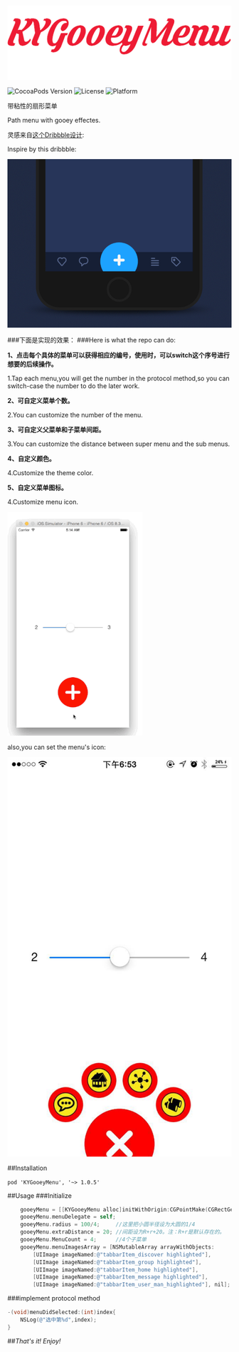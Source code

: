
<p align="left" >
  <img src="logo.png" alt="KYGooeyMenu" title="KYGooeyMenu">
</p>

![CocoaPods Version](https://img.shields.io/badge/pod-v1.0.5-brightgreen.svg)
![License](https://img.shields.io/badge/license-MIT-blue.svg)
![Platform](https://img.shields.io/badge/platform-iOS-red.svg)

带粘性的扇形菜单

Path menu with gooey effectes.


灵感来自[这个Dribbble设计](https://dribbble.com/shots/1936758-GIF-of-the-Tap-Bar-Concept):

Inspire by this dribbble:

![](dribble_demo.gif)

###下面是实现的效果：
###Here is what the repo can do:

**1、点击每个具体的菜单可以获得相应的编号，使用时，可以switch这个序号进行想要的后续操作。**

1.Tap each menu,you will get the number in the protocol method,so you can switch-case the number to do the later work.

**2、可自定义菜单个数。**

2.You can customize the number of the menu.

**3、可自定义父菜单和子菜单间距。**

3.You can customize the distance between super menu and the sub menus.

**4、自定义颜色。**

4.Customize the theme color.

**5、自定义菜单图标。**

4.Customize menu icon.


![](gooey.gif)


also,you can set the menu's icon:

![](screenshot.jpg)



##Installation

`pod 'KYGooeyMenu', '~> 1.0.5'`


##Usage
###Initialize
```objective-c
    gooeyMenu = [[KYGooeyMenu alloc]initWithOrigin:CGPointMake(CGRectGetMidX(self.view.frame)-50, 500) andDiameter:100.0f andDelegate:self themeColor:[UIColor redColor]];
    gooeyMenu.menuDelegate = self;
    gooeyMenu.radius = 100/4;     //这里把小圆半径设为大圆的1/4
    gooeyMenu.extraDistance = 20; //间距设为R+r+20。注：R+r是默认存在的。
    gooeyMenu.MenuCount = 4;      //4个子菜单
    gooeyMenu.menuImagesArray = [NSMutableArray arrayWithObjects:
        [UIImage imageNamed:@"tabbarItem_discover highlighted"],
        [UIImage imageNamed:@"tabbarItem_group highlighted"],
        [UIImage imageNamed:@"tabbarItem_home highlighted"],
        [UIImage imageNamed:@"tabbarItem_message highlighted"],
        [UIImage imageNamed:@"tabbarItem_user_man_highlighted"], nil];

```

###implement protocol method
```objective-c
-(void)menuDidSelected:(int)index{
    NSLog(@"选中第%d",index);
}


```


##*That's it!*    *Enjoy!*
